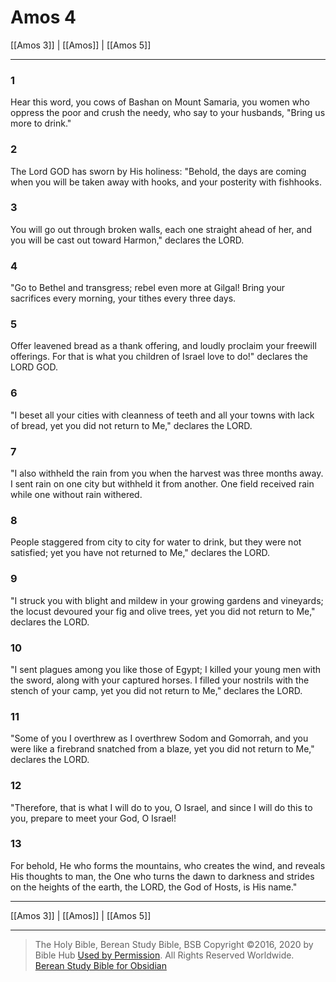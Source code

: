 # Amos 4

[[Amos 3]] | [[Amos]] | [[Amos 5]]

---

### 1
Hear this word, you cows of Bashan on Mount Samaria, you women who oppress the poor and crush the needy, who say to your husbands, "Bring us more to drink."

### 2
The Lord GOD has sworn by His holiness: "Behold, the days are coming when you will be taken away with hooks, and your posterity with fishhooks.

### 3
You will go out through broken walls, each one straight ahead of her, and you will be cast out toward Harmon," declares the LORD.

### 4
"Go to Bethel and transgress; rebel even more at Gilgal! Bring your sacrifices every morning, your tithes every three days.

### 5
Offer leavened bread as a thank offering, and loudly proclaim your freewill offerings. For that is what you children of Israel love to do!" declares the LORD GOD.

### 6
"I beset all your cities with cleanness of teeth and all your towns with lack of bread, yet you did not return to Me," declares the LORD.

### 7
"I also withheld the rain from you when the harvest was three months away. I sent rain on one city but withheld it from another. One field received rain while one without rain withered.

### 8
People staggered from city to city for water to drink, but they were not satisfied; yet you have not returned to Me," declares the LORD.

### 9
"I struck you with blight and mildew in your growing gardens and vineyards; the locust devoured your fig and olive trees, yet you did not return to Me," declares the LORD.

### 10
"I sent plagues among you like those of Egypt; I killed your young men with the sword, along with your captured horses. I filled your nostrils with the stench of your camp, yet you did not return to Me," declares the LORD.

### 11
"Some of you I overthrew as I overthrew Sodom and Gomorrah, and you were like a firebrand snatched from a blaze, yet you did not return to Me," declares the LORD.

### 12
"Therefore, that is what I will do to you, O Israel, and since I will do this to you, prepare to meet your God, O Israel!

### 13
For behold, He who forms the mountains, who creates the wind, and reveals His thoughts to man, the One who turns the dawn to darkness and strides on the heights of the earth, the LORD, the God of Hosts, is His name."

---

[[Amos 3]] | [[Amos]] | [[Amos 5]]

---

> The Holy Bible, Berean Study Bible, BSB
> Copyright &copy;2016, 2020 by Bible Hub
> [Used by Permission](https://berean.bible/terms.htm). All Rights Reserved Worldwide.
> [Berean Study Bible for Obsidian](https://github.com/gapmiss/berean-study-bible-for-obsidian)</small>

